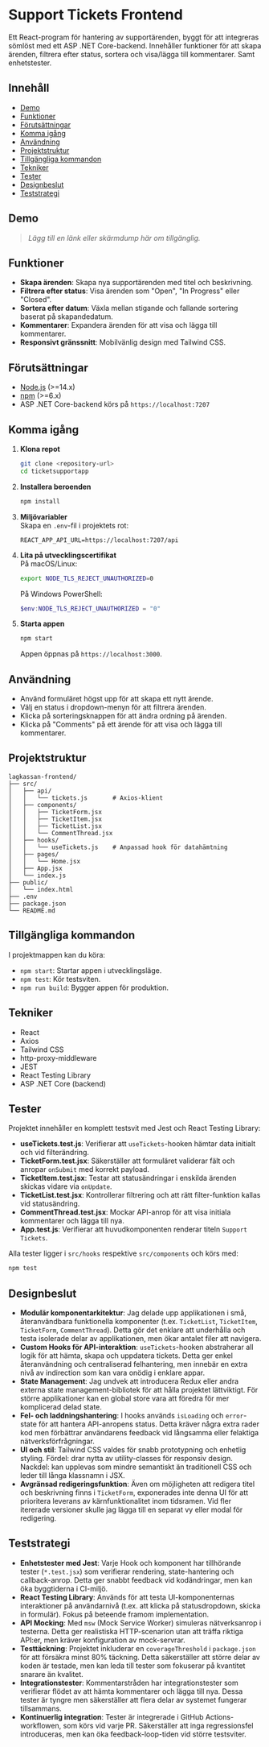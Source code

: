 # Support Tickets Frontend

Ett React-program för hantering av supportärenden, byggt för att integreras sömlöst med ett ASP .NET Core-backend. Innehåller funktioner för att skapa ärenden, filtrera efter status, sortera och visa/lägga till kommentarer. Samt enhetstester.

## Innehåll
- [Demo](#demo)
- [Funktioner](#funktioner)
- [Förutsättningar](#förutsättningar)
- [Komma igång](#komma-igång)
- [Användning](#användning)
- [Projektstruktur](#projektstruktur)
- [Tillgängliga kommandon](#tillgängliga-kommandon)
- [Tekniker](#tekniker)
- [Tester](#tester)
- [Designbeslut](#designbeslut)
- [Teststrategi](teststrategi)

## Demo
> _Lägg till en länk eller skärmdump här om tillgänglig._

## Funktioner
- **Skapa ärenden**: Skapa nya supportärenden med titel och beskrivning.
- **Filtrera efter status**: Visa ärenden som "Open", "In Progress" eller "Closed".
- **Sortera efter datum**: Växla mellan stigande och fallande sortering baserat på skapandedatum.
- **Kommentarer**: Expandera ärenden för att visa och lägga till kommentarer.
- **Responsivt gränssnitt**: Mobilvänlig design med Tailwind CSS.

## Förutsättningar
- [Node.js](https://nodejs.org/) (>=14.x)
- [npm](https://www.npmjs.com/) (>=6.x)
- ASP .NET Core-backend körs på `https://localhost:7207`

## Komma igång

1. **Klona repot**  
   ```bash
   git clone <repository-url>
   cd ticketsupportapp
   ```

2. **Installera beroenden**  
   ```bash
   npm install
   ```

3. **Miljövariabler**  
   Skapa en `.env`-fil i projektets rot:
   ```
   REACT_APP_API_URL=https://localhost:7207/api
   ```

4. **Lita på utvecklingscertifikat**  
   På macOS/Linux:
   ```bash
   export NODE_TLS_REJECT_UNAUTHORIZED=0
   ```
   På Windows PowerShell:
   ```powershell
   $env:NODE_TLS_REJECT_UNAUTHORIZED = "0"
   ```

5. **Starta appen**  
   ```bash
   npm start
   ```
   Appen öppnas på `https://localhost:3000`.

## Användning
- Använd formuläret högst upp för att skapa ett nytt ärende.
- Välj en status i dropdown-menyn för att filtrera ärenden.
- Klicka på sorteringsknappen för att ändra ordning på ärenden.
- Klicka på "Comments" på ett ärende för att visa och lägga till kommentarer.

## Projektstruktur
```
lagkassan-frontend/
├── src/
│   ├── api/
│   │   └── tickets.js       # Axios-klient
│   ├── components/
│   │   ├── TicketForm.jsx
│   │   ├── TicketItem.jsx
│   │   ├── TicketList.jsx
│   │   └── CommentThread.jsx
│   ├── hooks/
│   │   └── useTickets.js    # Anpassad hook för datahämtning
│   ├── pages/
│   │   └── Home.jsx
│   ├── App.jsx
│   └── index.js
├── public/
│   └── index.html
├── .env
├── package.json
└── README.md
```

## Tillgängliga kommandon
I projektmappen kan du köra:
- `npm start`: Startar appen i utvecklingsläge.
- `npm test`: Kör testsviten.
- `npm run build`: Bygger appen för produktion.

## Tekniker
- React
- Axios
- Tailwind CSS
- http-proxy-middleware
- JEST
- React Testing Library
- ASP .NET Core (backend)

## Tester
Projektet innehåller en komplett testsvit med Jest och React Testing Library:
- **useTickets.test.js**: Verifierar att `useTickets`-hooken hämtar data initialt och vid filterändring.
- **TicketForm.test.jsx**: Säkerställer att formuläret validerar fält och anropar `onSubmit` med korrekt payload.
- **TicketItem.test.jsx**: Testar att statusändringar i enskilda ärenden skickas vidare via `onUpdate`.
- **TicketList.test.jsx**: Kontrollerar filtrering och att rätt filter-funktion kallas vid statusändring.
- **CommentThread.test.jsx**: Mockar API-anrop för att visa initiala kommentarer och lägga till nya.
- **App.test.js**: Verifierar att huvudkomponenten renderar titeln `Support Tickets`.

Alla tester ligger i `src/hooks` respektive `src/components` och körs med:
```bash
npm test
```

## Designbeslut
- **Modulär komponentarkitektur**: Jag delade upp applikationen i små, återanvändbara funktionella komponenter (t.ex. `TicketList`, `TicketItem`, `TicketForm`, `CommentThread`). Detta gör det enklare att underhålla och testa isolerade delar av applikationen, men ökar antalet filer att navigera.
- **Custom Hooks för API-interaktion**: `useTickets`-hooken abstraherar all logik för att hämta, skapa och uppdatera tickets. Detta ger enkel återanvändning och centraliserad felhantering, men innebär en extra nivå av indirection som kan vara onödig i enklare appar.
- **State Management**: Jag undvek att introducera Redux eller andra externa state management-bibliotek för att hålla projektet lättviktigt. För större applikationer kan en global store vara att föredra för mer komplicerad delad state.
- **Fel- och laddningshantering**: I hooks används `isLoading` och `error`-state för att hantera API-anropens status. Detta kräver några extra rader kod men förbättrar användarens feedback vid långsamma eller felaktiga nätverksförfrågningar.
- **UI och stil**: Tailwind CSS valdes för snabb prototypning och enhetlig styling. Fördel: drar nytta av utility-classes för responsiv design. Nackdel: kan upplevas som mindre semantiskt än traditionell CSS och leder till långa klassnamn i JSX.
- **Avgränsad redigeringsfunktion**: Även om möjligheten att redigera titel och beskrivning finns i `TicketForm`, exponerades inte denna UI för att prioritera leverans av kärnfunktionalitet inom tidsramen. Vid fler itererade versioner skulle jag lägga till en separat vy eller modal för redigering.

## Teststrategi
- **Enhetstester med Jest**: Varje Hook och komponent har tillhörande tester (`*.test.jsx`) som verifierar rendering, state-hantering och callback-anrop. Detta ger snabbt feedback vid kodändringar, men kan öka byggtiderna i CI-miljö.
- **React Testing Library**: Används för att testa UI-komponenternas interaktioner på användarnivå (t.ex. att klicka på statusdropdown, skicka in formulär). Fokus på beteende framom implementation.
- **API Mocking**: Med `msw` (Mock Service Worker) simuleras nätverksanrop i testerna. Detta ger realistiska HTTP-scenarion utan att träffa riktiga API:er, men kräver konfiguration av mock-servrar.
- **Testtäckning**: Projektet inkluderar en `coverageThreshold` i `package.json` för att försäkra minst 80% täckning. Detta säkerställer att större delar av koden är testade, men kan leda till tester som fokuserar på kvantitet snarare än kvalitet.
- **Integrationstester**: Kommentarstråden har integrationstester som verifierar flödet av att hämta kommentarer och lägga till nya. Dessa tester är tyngre men säkerställer att flera delar av systemet fungerar tillsammans.
- **Kontinuerlig integration**: Tester är integrerade i GitHub Actions-workflowen, som körs vid varje PR. Säkerställer att inga regressionsfel introduceras, men kan öka feedback-loop-tiden vid större testsviter.
